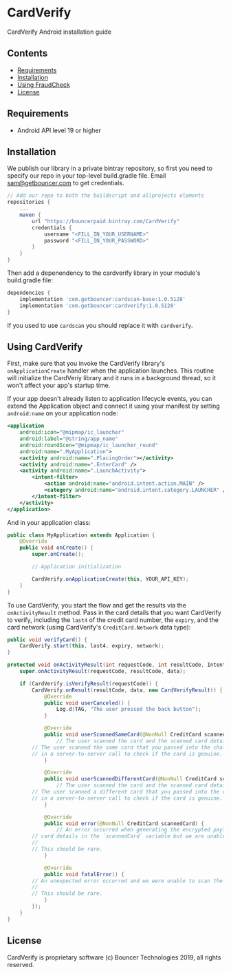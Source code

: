 # CardVerify

CardVerify Android installation guide

## Contents

* [Requirements](#requirements)
* [Installation](#installation)
* [Using FraudCheck](#using-fraudcheck)
* [License](#license)

## Requirements

* Android API level 19 or higher

## Installation

We publish our library in a private bintray repository, so first you need to specify our repo in your top-level build.gradle file. Email sam@getbouncer.com to get credentials.

```gradle
// Add our repo to both the buildscript and allprojects elements
repositories {
    ...
    maven {
        url "https://bouncerpaid.bintray.com/CardVerify"
        credentials {
            username "<FILL_IN_YOUR_USERNAME>"
            password "<FILL_IN_YOUR_PASSWORD>"
        }
    }
}
````

Then add a depenendency to the cardverify library in your module's
build.gradle file:

```gradle
dependencies {
    implementation 'com.getbouncer:cardscan-base:1.0.5128'
    implementation 'com.getbouncer:cardverify:1.0.5128'
}
```

If you used to use `cardscan` you should replace it with `cardverify`.

## Using CardVerify

First, make sure that you invoke the CardVerify library's `onApplicationCreate` 
handler when the application launches. This routine will initialize the
CardVeriy library and it runs in a background thread, so it won't affect your
app's startup time.

If your app doesn't already listen to application lifecycle events,
you can extend the Application object and connect it using your
manifest by setting `android:name` on your application node:

```xml
<application
    android:icon="@mipmap/ic_launcher"
    android:label="@string/app_name"
    android:roundIcon="@mipmap/ic_launcher_round"
    android:name=".MyApplication">
    <activity android:name=".PlacingOrder"></activity>
    <activity android:name=".EnterCard" />
    <activity android:name=".LaunchActivity">
        <intent-filter>
            <action android:name="android.intent.action.MAIN" />
            <category android:name="android.intent.category.LAUNCHER" />
        </intent-filter>
    </activity>
</application>
```

And in your application class:

```java
public class MyApplication extends Application {
    @Override
    public void onCreate() {
        super.onCreate();

        // Application initialization

        CardVerify.onApplicationCreate(this, YOUR_API_KEY);
    }
}
```

To use CardVerify, you start the flow and get the results via the
`onActivityResult` method. Pass in the card details that you want
CardVerify to verify, including the `last4` of the credit card number,
the `expiry`, and the card network (using CardVerify's
`CreditCard.Network` data type):

```java
public void verifyCard() {
    CardVerify.start(this, last4, expiry, network);
}

protected void onActivityResult(int requestCode, int resultCode, Intent data) {
    super.onActivityResult(requestCode, resultCode, data);

    if (CardVerify.isVerifyResult(requestCode)) {
        CardVerify.onResult(resultCode, data, new CardVerifyResult() {
            @Override
            public void userCanceled() {
                Log.d(TAG, "The user pressed the back button");
            }

            @Override
            public void userScannedSameCard(@NonNull CreditCard scannedCard, @NonNull String encryptedPayload) {
                // The user scanned the card and the scanned card details are in the `scannedCard` variable.
		// The user scanned the same card that you passed into the challenge, use the encryptedPayload
		// in a server-to-server call to check if the card is genuine.
            }

            @Override
            public void userScannedDifferentCard(@NonNull CreditCard scannedCard, @NonNull String encryptedPayload) {
                // The user scanned the card and the scanned card details are in the `scannedCard` variable.
		// The user scanned a different card that you passed into the challenge, use the encryptedPayload
		// in a server-to-server call to check if the card is genuine.
            }

            @Override
            public void error(@NonNull CreditCard scannedCard) {
                // An error occurred when generating the encrypted payload but the scan succeeded. You can see the scanned
		// card details in the `scannedCard` variable but we are unable to run the verification checks on this card.
		//
		// This should be rare.
            }

            @Override
            public void fatalError() {
		// An unexpected error occurred and we were unable to scan the card.
		//
		// This should be rare.
            }
        });
    }
}
```

## License

CardVerify is proprietary software (c) Bouncer Technologies 2019, all rights reserved.

